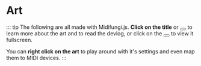 # Art

::: tip
The following are all made with Midifungi.js. **Click on the title** or <span class="title-bar-controls" style="display: inline-block"><button aria-label="Help"></button></span> to learn more about the art and to read the devlog, or click on the <span class="title-bar-controls" style="display: inline-block"><button aria-label="Maximize"></button></span> to view it fullscreen.

You can **right click on the art** to play around with it's settings and even map them to MIDI devices.
:::

<!-- @todo Automate this and include things like tags etc -->
<div class="row">
  <div class="col-6">
    <Midifungi title="Scaly Slugs" :layers="['@3/wallpaper', '@3/slugs', '@1/texturizer']" help="@3" />
  </div>
  <div class="col-6">
    <Midifungi title="Francis Bacon Study 1" :layers="['@2/cube', '@2/brushify', '@2/emoji', '@1/texturizer']" help="@2" />
  </div>
  <div class="col-6">
    <Midifungi title="Ancient Visitors" :layers="['@1/bg', '@1/main', '@1/wall-chipper', '@1/texturizer']" help="@1" />
  </div>
</div>